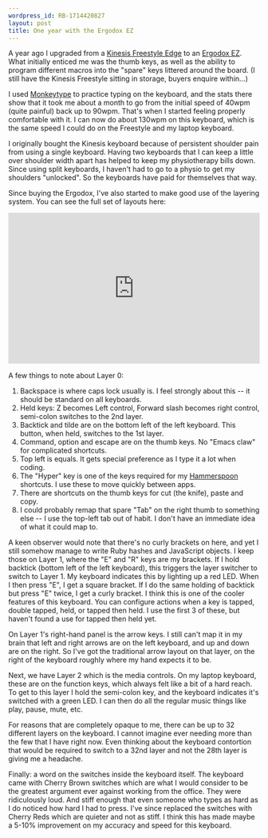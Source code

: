 ```yaml
---
wordpress_id: RB-1714420827
layout: post
title: One year with the Ergodox EZ
---
```


A year ago I upgraded from a [Kinesis Freestyle Edge](https://kinesis-ergo.com/keyboards/freestyle-edge-rgb/) to an [Ergodox EZ](https://ergodox-ez.com). What initially enticed me was the thumb keys, as well as the ability to program different macros into the "spare" keys littered around the board. (I still have the Kinesis Freestyle sitting in storage, buyers enquire within...)

I used [Monkeytype](https://monkeytype.com) to practice typing on the keyboard, and the stats there show that it took me about a month to go from the initial speed of 40wpm (quite painful) back up to 90wpm. That's when I started feeling properly comfortable with it. I can now do about 130wpm on this keyboard, which is the same speed I could do on the Freestyle and my laptop keyboard.

I originally bought the Kinesis keyboard because of persistent shoulder pain from using a single keyboard. Having two keyboards that I can keep a little over shoulder width apart has helped to keep my physiotherapy bills down. Since using split keyboards, I haven't had to go to a physio to get my shoulders "unlocked". So the keyboards have paid for themselves that way.

Since buying the Ergodox, I've also started to make good use of the layering system. You can see the full set of layouts here:

<div style="padding-top: 60%; position: relative;">
	<iframe src="https://configure.zsa.io/embed/ergodox-ez/layouts/5wDLX/latest/0" style="border: 0; height: 100%; left: 0; position: absolute; top: 0; width: 100%"></iframe>
</div>

A few things to note about Layer 0:

1. Backspace is where caps lock usually is. I feel strongly about this -- it should be standard on all keyboards.
2. Held keys: Z becomes Left control, Forward slash becomes right control, semi-colon switches to the 2nd layer.
3. Backtick and tilde are on the bottom left of the left keyboard. This button, when held, switches to the 1st layer.
4. Command, option and escape are on the thumb keys. No "Emacs claw" for complicated shortcuts.
5. Top left is equals. It gets special preference as I type it a lot when coding.
6. The "Hyper" key is one of the keys required for my [Hammerspoon](https://www.hammerspoon.org/) shortcuts. I use these to move quickly between apps.
7. There are shortcuts on the thumb keys for cut (the knife), paste and copy.
8. I could probably remap that spare "Tab" on the right thumb to something else -- I use the top-left tab out of habit. I don't have an immediate idea of what it could map to.

A keen observer would note that there's no curly brackets on here, and yet I still somehow manage to write Ruby hashes and JavaScript objects. I keep those on Layer 1, where the "E" and "R" keys are my brackets. If I hold backtick (bottom left of the left keyboard), this triggers the layer switcher to switch to Layer 1. My keyboard indicates this by lighting up a red LED. When I then press "E", I get a square bracket. If I do the same holding of backtick but press "E" twice, I get a curly bracket. I think this is one of the cooler features of this keyboard. You can configure actions when a key is tapped, double tapped, held, or tapped then held. I use the first 3 of these, but haven't found a use for tapped then held yet.

On Layer 1's right-hand panel is the arrow keys. I still can't map it in my brain that left and right arrows are on the left keyboard, and up and down are on the right. So I've got the traditional arrow layout on that layer, on the right of the keyboard roughly where my hand expects it to be.

Next, we have Layer 2 which is the media controls. On my laptop keyboard, these are on the function keys, which always felt like a bit of a hard reach. To get to this layer I hold the semi-colon key, and the keyboard indicates it's switched with a green LED. I can then do all the regular music things like play, pause, mute, etc.

For reasons that are completely opaque to me, there can be up to 32 different layers on the keyboard. I cannot imagine ever needing more than the few that I have right now. Even thinking about the keyboard contortion that would be required to switch to a 32nd layer and not the 28th layer is giving me a headache.

Finally: a word on the switches inside the keyboard itself. The keyboard came with Cherry Brown switches which are what I would consider to be the greatest argument ever against working from the office. They were ridiculously loud. And stiff enough that even someone who types as hard as I do noticed how hard I had to press. I've since replaced the switches with Cherry Reds which are quieter and not as stiff. I think this has made maybe a 5-10% improvement on my accuracy and speed for this keyboard.

